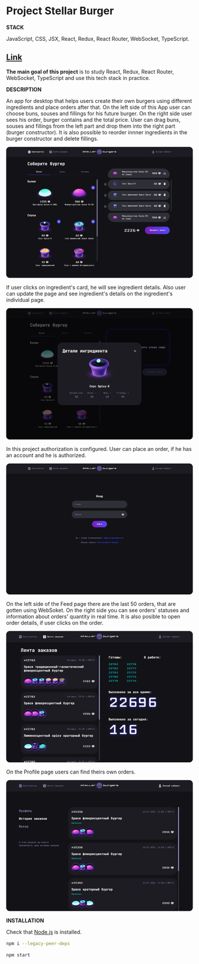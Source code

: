 # Project Stellar Burger

**STACK**

JavaScript, CSS, JSX, React, Redux, React Router, WebSocket, TypeScript.

[Link](https://geniav.github.io/react-burger/)
-------------------------

**The main goal of this project** is to study React, Redux, React Router, WebSocket, TypeScript and use this tech stack in practice.

**DESCRIPTION**

An app for desktop that helps users create their own burgers using different ingredients and place orders after that.
On the left side of this App user can choose buns, souses and fillings for his future burger. On the right side user sees his order, burger contains and the total price. User can drag buns, souses and fillings from the left part and drop them into the right part (burger constructor). It is also possible to reorder innner ingredients in the burger constructor and delete fillings.

![Main page](./src/images/screen.jpg)

If user clicks on ingredient's card, he will see ingredient details. Also user can update the page and see ingredient's details on the ingredient's individual page.

![Ingredient Details](./src/images/ingredient-details.jpg)

In this project authorization is configured. User can place an order, if he has an account and he is authorized.

![Login Page](./src/images/login-page.jpg)

On the left side of the Feed page there are the last 50 orders, that are gotten using WebSoket. On the right side you can see orders' statuses and information about orders' quantity in real time. It is also posible to open order details, if user clicks on the order.

![Feed Page](./src/images/feed-page.jpg)

On the Profile page users can find theirs own orders.

![Profile Page](./src/images/profile-page.jpg)

**INSTALLATION**

Check that [Node.js](https://nodejs.org/en/) is installed.

```sh
npm i --legacy-peer-deps
```
```sh
npm start
```


